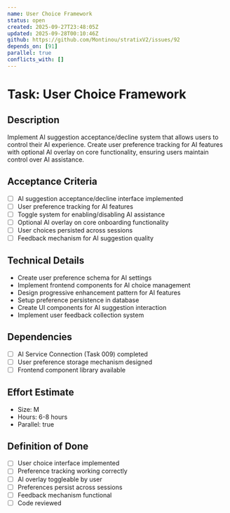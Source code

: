 ```yaml
---
name: User Choice Framework
status: open
created: 2025-09-27T23:48:05Z
updated: 2025-09-28T00:10:46Z
github: https://github.com/Montinou/stratixV2/issues/92
depends_on: [91]
parallel: true
conflicts_with: []
---
```


# Task: User Choice Framework

## Description
Implement AI suggestion acceptance/decline system that allows users to control their AI experience. Create user preference tracking for AI features with optional AI overlay on core functionality, ensuring users maintain control over AI assistance.

## Acceptance Criteria
- [ ] AI suggestion acceptance/decline interface implemented
- [ ] User preference tracking for AI features
- [ ] Toggle system for enabling/disabling AI assistance
- [ ] Optional AI overlay on core onboarding functionality
- [ ] User choices persisted across sessions
- [ ] Feedback mechanism for AI suggestion quality

## Technical Details
- Create user preference schema for AI settings
- Implement frontend components for AI choice management
- Design progressive enhancement pattern for AI features
- Setup preference persistence in database
- Create UI components for AI suggestion interaction
- Implement user feedback collection system

## Dependencies
- [ ] AI Service Connection (Task 009) completed
- [ ] User preference storage mechanism designed
- [ ] Frontend component library available

## Effort Estimate
- Size: M
- Hours: 6-8 hours
- Parallel: true

## Definition of Done
- [ ] User choice interface implemented
- [ ] Preference tracking working correctly
- [ ] AI overlay toggleable by user
- [ ] Preferences persist across sessions
- [ ] Feedback mechanism functional
- [ ] Code reviewed